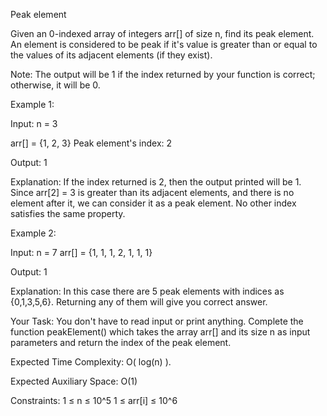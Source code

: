 Peak element

Given an 0-indexed array of integers arr[] of size n, find its peak element. An element is considered to be peak if it's value is greater than or equal to the values of its adjacent elements (if they exist).

Note: The output will be 1 if the index returned by your function is correct; otherwise, it will be 0.

Example 1:

Input: 
n = 3

arr[] = {1, 2, 3}
Peak element's index: 2

Output: 
1

Explanation: 
If the index returned is 2, then the output printed will be 1. Since arr[2] = 3 is greater than its adjacent elements, and there is no element after it, we can consider it as a peak element. No other index satisfies the same property.


Example 2:

Input:
n = 7
arr[] = {1, 1, 1, 2, 1, 1, 1}

Output: 
1

Explanation: 
In this case there are 5 peak elements with indices as {0,1,3,5,6}. Returning any of them will give you correct answer.


Your Task:
You don't have to read input or print anything. Complete the function peakElement() which takes the array arr[] and its size n as input parameters and return the index of the peak element.

Expected Time Complexity: O( log(n) ).

Expected Auxiliary Space: O(1)

Constraints:
1 ≤ n ≤ 10^5
1 ≤ arr[i] ≤ 10^6